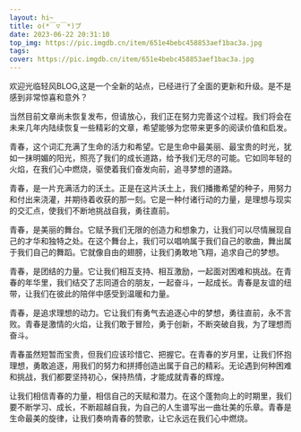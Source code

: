 ```yaml
---
layout: hi~
title: o(*￣▽￣*)ブ
date: 2023-06-22 20:31:10
top_img: https://pic.imgdb.cn/item/651e4bebc458853aef1bac3a.jpg
tags:
cover: https://pic.imgdb.cn/item/651e4bebc458853aef1bac3a.jpg
---
```

欢迎光临轻风BLOG,这是一个全新的站点，已经进行了全面的更新和升级。是不是感到非常惊喜和意外？

当然目前文章尚未恢复发布，但请放心，我们正在努力完善这个过程。我们将会在未来几年内陆续恢复一些精彩的文章，希望能够为您带来更多的阅读价值和启发。

青春，这个词汇充满了生命的活力和希望。它是生命中最美丽、最宝贵的时光，犹如一抹明媚的阳光，照亮了我们的成长道路，给予我们无尽的可能。它如同年轻的火焰，在我们心中燃烧，驱使着我们奋发向前，追寻梦想的道路。

青春，是一片充满活力的沃土。正是在这片沃土上，我们播撒希望的种子，用努力和付出来浇灌，并期待着收获的那一刻。它是一种付诸行动的力量，是理想与现实的交汇点，使我们不断地挑战自我，勇往直前。

青春，是美丽的舞台。它赋予我们无限的创造力和想象力，让我们可以尽情展现自己的才华和独特之处。在这个舞台上，我们可以唱响属于我们自己的歌曲，舞出属于我们自己的舞蹈。它就像自由的翅膀，让我们勇敢地飞翔，追求自己的梦想。

青春，是团结的力量。它让我们相互支持、相互激励，一起面对困难和挑战。在青春的年华里，我们结交了志同道合的朋友，一起奋斗，一起成长。青春是友谊的纽带，让我们在彼此的陪伴中感受到温暖和力量。

青春，是追求理想的动力。它让我们有勇气去追逐心中的梦想，勇往直前，永不言败。青春是激情的火焰，让我们敢于冒险，勇于创新，不断突破自我，为了理想而奋斗。

青春虽然短暂而宝贵，但我们应该珍惜它、把握它。在青春的岁月里，让我们怀抱理想，勇敢追逐，用我们的努力和拼搏创造出属于自己的精彩。无论遇到何种困难和挑战，我们都要坚持初心，保持热情，才能成就青春的辉煌。

让我们相信青春的力量，相信自己的天赋和潜力。在这个蓬勃向上的时期里，我们要不断学习、成长，不断超越自我，为自己的人生谱写出一曲壮美的乐章。青春是生命最美的旋律，让我们奏响青春的赞歌，让它永远在我们心中燃烧。